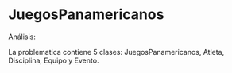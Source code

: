 # JuegosPanamericanos

Análisis:

La problematica contiene 5 clases: JuegosPanamericanos, Atleta, Disciplina, Equipo y Evento.
